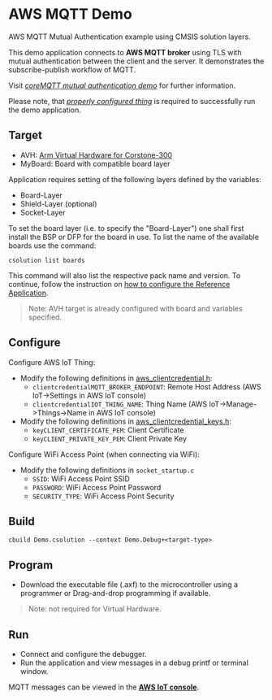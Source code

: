 # AWS MQTT Demo

AWS MQTT Mutual Authentication example using CMSIS solution layers.

This demo application connects to **AWS MQTT broker** using TLS with mutual authentication between the client and the server.
It demonstrates the subscribe-publish workflow of MQTT.

Visit [*coreMQTT mutual authentication demo*](https://docs.aws.amazon.com/freertos/latest/userguide/mqtt-demo-ma.html) for further information.

Please note, that [*properly configured thing*](https://docs.aws.amazon.com/iot/latest/developerguide/iot-moisture-create-thing.html) is required to
successfully run the demo application.

## Target

 - AVH: [Arm Virtual Hardware for Corstone-300](./Board/AVH_MPS3_Corstone-300/README.md)
 - MyBoard: Board with compatible board layer

Application requires setting of the following layers defined by the variables:
  - Board-Layer
  - Shield-Layer (optional)
  - Socket-Layer

To set the board layer (i.e. to specify the "Board-Layer") one shall first install the BSP or DFP for the board in use. To list the name of the available boards use the command:
```
csolution list boards
```
This command will also list the respective pack name and version. To continue, follow the instruction on [how to configure the Reference Application](https://github.com/Open-CMSIS-Pack/cmsis-toolbox/blob/main/docs/ReferenceApplications.md#usage).

>Note: AVH target is already configured with board and variables specified.

## Configure

Configure AWS IoT Thing:
  - Modify the following definitions in [aws_clientcredential.h](amazon-freertos/demos/include/aws_clientcredential.h):
    - `clientcredentialMQTT_BROKER_ENDPOINT`: Remote Host Address (AWS IoT->Settings in AWS IoT console)
    - `clientcredentialIOT_THING_NAME`: Thing Name (AWS IoT->Manage->Things->Name in AWS IoT console)
  - Modify the following definitions in [aws_clientcredential_keys.h](amazon-freertos/demos/include/aws_clientcredential_keys.h):
    - `keyCLIENT_CERTIFICATE_PEM`: Client Certificate
    - `keyCLIENT_PRIVATE_KEY_PEM`: Client Private Key

Configure WiFi Access Point (when connecting via WiFi):
  - Modify the following definitions in `socket_startup.c`
    - `SSID`:          WiFi Access Point SSID
    - `PASSWORD`:      WiFi Access Point Password
    - `SECURITY_TYPE`: WiFi Access Point Security

## Build

```
cbuild Demo.csolution --context Demo.Debug+<target-type>
```

## Program

- Download the executable file (.axf) to the microcontroller using a programmer or Drag-and-drop programming if available.
>Note: not required for Virtual Hardware.

## Run

- Connect and configure the debugger.
- Run the application and view messages in a debug printf or terminal window.

MQTT messages can be viewed in the [**AWS IoT console**](https://docs.aws.amazon.com/iot/latest/developerguide/view-mqtt-messages.html).
